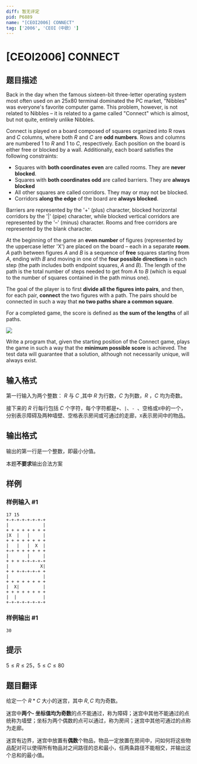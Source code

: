 ```yaml
---
diff: 暂无评定
pid: P6889
name: "[CEOI2006] CONNECT"
tag: ['2006', 'CEOI（中欧）']
---
```

# [CEOI2006] CONNECT
## 题目描述

Back in the day when the famous sixteen-bit three-letter operating system most often used on an 25x80 terminal dominated the PC market, "Nibbles" was everyone's favorite computer game. This problem, however, is not related to Nibbles – it is related to a game called "Connect" which is almost, but not quite, entirely unlike
Nibbles.

Connect is played on a board composed of squares organized into R rows and $C$ columns, where both $R$ and $C$ are **odd numbers**. Rows and columns are numbered $1$ to $R$ and $1$ to $C$, respectively. Each position on the board
is either free or blocked by a wall. Additionally, each board satisfies the following constraints:

- Squares with **both coordinates even** are called rooms. They are **never blocked**.
- Squares with **both coordinates odd** are called barriers. They are **always blocked**
- All other squares are called corridors. They may or may not be blocked.
- Corridors **along the edge** of the board are **always blocked**.

Barriers are represented by the '+' (plus) character, blocked horizontal corridors by the '|' (pipe) character, while blocked vertical corridors are represented by the '–' (minus) character. Rooms and free corridors are represented by the blank character.

  At the beginning of the game an **even number** of figures (represented by the uppercase letter 'X') are placed on the board – each in a separate **room**. $A$ path between figures $A$ and $B$ is a sequence of **free** squares starting from $A$, ending with $B$ and moving in one of the **four possible directions** in each step (the path includes both endpoint squares, $A$ and $B$). The length of the path is the total number of steps needed to get from $A$ to $B$  (which is equal to the number of squares contained in the path minus one).

  The goal of the player is to first **divide all the figures into pairs**, and then, for each pair, **connect** the two figures with a path. The pairs should be connected in such a way that **no two paths share a common square**.

  For a completed game, the score is defined as **the sum of the lengths** of all paths.

![](https://cdn.luogu.com.cn/upload/image_hosting/3ytczh4t.png)

Write a program that, given the starting position of the Connect game, plays the game in such a way that the **minimum possible score** is achieved.
The test data will guarantee that a solution, although not necessarily unique, will always exist. 




## 输入格式

第一行输入为两个整数： $R$ 与 $C$ ,其中 $R$ 为行数，$C$ 为列数，$R$ ，$C$ 均为奇数。

接下来的 $R$ 行每行包括 $C$ 个字符，每个字符都是`+`、`|`、`- `、空格或`X`中的一个，分别表示障碍及两种墙壁、空格表示房间或可通过的走廊，`X`表示房间中的物品。
## 输出格式

输出的第一行是一个整数，即最小分值。

本题**不要求**输出合法方案
## 样例

### 样例输入 #1
```
17 15
+-+-+-+-+-+-+-+
|             |
+ + + + + + + +
|X  |   |     |
+ + + + + + + +
|   |   |  X  |
+-+ + + + + + +
|       |     |
+ + + +-+-+-+-+
|            X|
+ + +-+-+-+-+ +
|             |
+ + + + + + + +
|  X|         |
+ + + + + + + +
|  |          |
+-+-+-+-+-+-+-+
```
### 样例输出 #1
```
30

```
## 提示

$5 \leqslant R \leqslant 25$，$5 \leqslant C \leqslant 80$
## 题目翻译

给定一个 $R*C$ 大小的迷宫，其中 $R,C$ 均为奇数。

迷宫中**两个- 坐标值均为奇数**的点不能通过，称为障碍；迷宫中其他不能通过的点统称为墙壁；坐标为两个偶数的点可以通过，称为房间；迷宫中其他可通过的点称为走廊。

迷宫有边界，迷宫中放置有**偶数**个物品，物品一定放置在房间中，问如何将这些物品配对可以使得所有物品对之间路径的总和最小，任两条路径不能相交，并输出这个总和的最小值。
